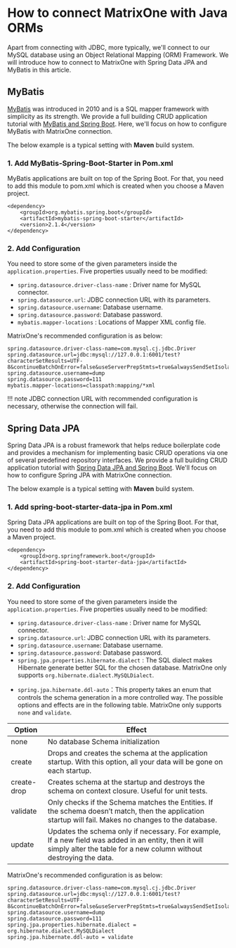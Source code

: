# How to connect MatrixOne with Java ORMs

Apart from connecting with JDBC, more typically, we'll connect to our MySQL database using an Object Relational Mapping (ORM) Framework. We will introduce how to connect to MatrixOne with Spring Data JPA and MyBatis in this article.

## MyBatis

[MyBatis](https://github.com/mybatis/mybatis-3) was introduced in 2010 and is a SQL mapper framework with simplicity as its strength. We provide a full building CRUD application tutorial with [MyBatis and Spring Boot](../../../Tutorial/springboot-mybatis-crud-demo.md). Here, we'll focus on how to configure MyBatis with MatrixOne connection. 

The below example is a typical setting with **Maven** build system. 

### 1. Add MyBatis-Spring-Boot-Starter in Pom.xml

MyBatis applications are built on top of the Spring Boot. For that, you need to add this module to pom.xml which is created when you choose a Maven project.

```
<dependency>
    <groupId>org.mybatis.spring.boot</groupId>
    <artifactId>mybatis-spring-boot-starter</artifactId>
    <version>2.1.4</version>
</dependency>
```

### 2. Add Configuration

You need to store some of the given parameters inside the `application.properties`. Five properties usually need to be modified:

- `spring.datasource.driver-class-name` : Driver name for MySQL connector.
- `spring.datasource.url`: JDBC connection URL with its parameters.
- `spring.datasource.username`: Database username.
- `spring.datasource.password`: Database password.
- `mybatis.mapper-locations` : Locations of Mapper XML config file.

MatrixOne's recommended configuration is as below:

```
spring.datasource.driver-class-name=com.mysql.cj.jdbc.Driver
spring.datasource.url=jdbc:mysql://127.0.0.1:6001/test?characterSetResults=UTF-8&continueBatchOnError=false&useServerPrepStmts=true&alwaysSendSetIsolation=false&useLocalSessionState=true&zeroDateTimeBehavior=CONVERT_TO_NULL&failoverReadOnly=false&serverTimezone=Asia/Shanghai&socketTimeout=30000
spring.datasource.username=dump
spring.datasource.password=111
mybatis.mapper-locations=classpath:mapping/*xml
```

!!! note
    JDBC connection URL with recommended configuration is necessary, otherwise the connection will fail.

## Spring Data JPA

Spring Data JPA is a robust framework that helps reduce boilerplate code and provides a mechanism for implementing basic CRUD operations via one of several predefined repository interfaces. We provide a full building CRUD application tutorial with [Spring Data JPA and Spring Boot](../../../Tutorial/springboot-hibernate-crud-demo.md). We'll focus on how to configure Spring JPA with MatrixOne connection.

The below example is a typical setting with **Maven** build system. 

### 1. Add spring-boot-starter-data-jpa in Pom.xml

Spring Data JPA applications are built on top of the Spring Boot. For that, you need to add this module to pom.xml which is created when you choose a Maven project.

```
<dependency>
    <groupId>org.springframework.boot</groupId>
    <artifactId>spring-boot-starter-data-jpa</artifactId>
</dependency>
```

### 2. Add Configuration

You need to store some of the given parameters inside the `application.properties`. Five properties usually need to be modified:

- `spring.datasource.driver-class-name` : Driver name for MySQL connector.
- `spring.datasource.url`: JDBC connection URL with its parameters.
- `spring.datasource.username`: Database username.
- `spring.datasource.password`: Database password.
- `spring.jpa.properties.hibernate.dialect` : The SQL dialect makes Hibernate generate better SQL for the chosen database. MatrixOne only supports `org.hibernate.dialect.MySQLDialect`.

* `spring.jpa.hibernate.ddl-auto`：This property takes an enum that controls the schema generation in a more controlled way. The possible options and effects are in the following table. MatrixOne only supports `none` and `validate`.

| Option      | Effect                                                       |
| ----------- | ------------------------------------------------------------ |
| none        | No database Schema initialization                            |
| create      | Drops and creates the schema at the application startup. With this option, all your data will be gone on each startup. |
| create-drop | Creates schema at the startup and destroys the schema on context closure. Useful for unit tests. |
| validate    | Only checks if the Schema matches the Entities. If the schema doesn’t match, then the application startup will fail. Makes no changes to the database. |
| update      | Updates the schema only if necessary. For example, If a new field was added in an entity, then it will simply alter the table for a new column without destroying the data. |

MatrixOne's recommended configuration is as below:

```
spring.datasource.driver-class-name=com.mysql.cj.jdbc.Driver
spring.datasource.url=jdbc:mysql://127.0.0.1:6001/test?characterSetResults=UTF-8&continueBatchOnError=false&useServerPrepStmts=true&alwaysSendSetIsolation=false&useLocalSessionState=true&zeroDateTimeBehavior=CONVERT_TO_NULL&failoverReadOnly=false&serverTimezone=Asia/Shanghai&socketTimeout=30000
spring.datasource.username=dump
spring.datasource.password=111
spring.jpa.properties.hibernate.dialect = org.hibernate.dialect.MySQLDialect
spring.jpa.hibernate.ddl-auto = validate
```
